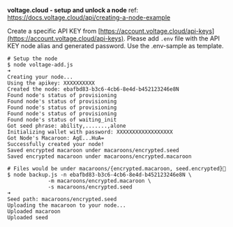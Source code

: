 **voltage.cloud - setup and unlock a node**
ref: https://docs.voltage.cloud/api/creating-a-node-example

Create a specific API KEY from [https://account.voltage.cloud/api-keys](https://account.voltage.cloud/api-keys).
Please add ```.env``` file with the API KEY node alias and generated password. Use the .env-sample as template.
````
# Setup the node
$ node voltage-add.js
➜ 
Creating your node...
Using the apikey: XXXXXXXXXX
Created the node: ebafbd83-b3c6-4cb6-8e4d-b452123246e8N
Found node's status of provisioning
Found node's status of provisioning
Found node's status of provisioning
Found node's status of provisioning
Found node's status of waiting_init
Got seed phrase: ability,.......,alone
Initializing wallet with password: XXXXXXXXXXXXXXXXXX
Got Node's Macaroon: AgE...HuA=
Successfully created your node!
Saved encrypted macaroon under macaroons/encrypted.seed
Saved encrypted macaroon under macaroons/encrypted.macaroon

# Files would be under macaroons/{encrypted.macaroon, seed.encrypted}
$ node backup.js -n ebafbd83-b3c6-4cb6-8e4d-b452123246e8N \
             -m macaroons/encrypted.macaroon \
             -s macaroons/encrypted.seed 
➜  
Seed path: macaroons/encrypted.seed
Uploading the macaroon to your node...
Uploaded macaroon
Uploaded seed
````
